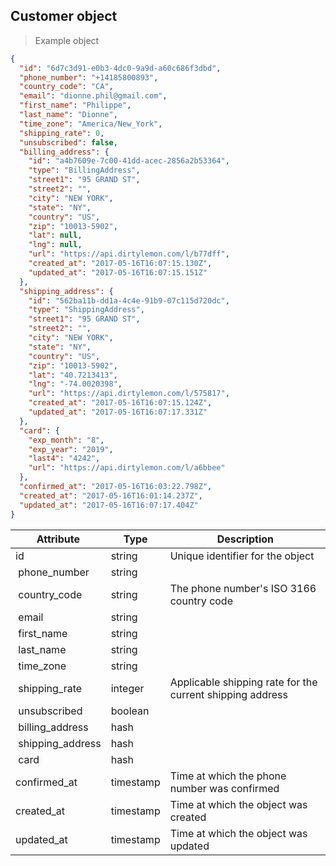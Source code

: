 ## Customer object

> Example object

```json
{
  "id": "6d7c3d91-e0b3-4dc0-9a9d-a60c686f3dbd",
  "phone_number": "+14185800893",
  "country_code": "CA",
  "email": "dionne.phil@gmail.com",
  "first_name": "Philippe",
  "last_name": "Dionne",
  "time_zone": "America/New_York",
  "shipping_rate": 0,
  "unsubscribed": false,
  "billing_address": {
    "id": "a4b7609e-7c00-41dd-acec-2856a2b53364",
    "type": "BillingAddress",
    "street1": "95 GRAND ST",
    "street2": "",
    "city": "NEW YORK",
    "state": "NY",
    "country": "US",
    "zip": "10013-5902",
    "lat": null,
    "lng": null,
    "url": "https://api.dirtylemon.com/l/b77dff",
    "created_at": "2017-05-16T16:07:15.130Z",
    "updated_at": "2017-05-16T16:07:15.151Z"
  },
  "shipping_address": {
    "id": "562ba11b-dd1a-4c4e-91b9-07c115d720dc",
    "type": "ShippingAddress",
    "street1": "95 GRAND ST",
    "street2": "",
    "city": "NEW YORK",
    "state": "NY",
    "country": "US",
    "zip": "10013-5902",
    "lat": "40.7213413",
    "lng": "-74.0020398",
    "url": "https://api.dirtylemon.com/l/575817",
    "created_at": "2017-05-16T16:07:15.124Z",
    "updated_at": "2017-05-16T16:07:17.331Z"
  },
  "card": {
    "exp_month": "8",
    "exp_year": "2019",
    "last4": "4242",
    "url": "https://api.dirtylemon.com/l/a6bbee"
  },
  "confirmed_at": "2017-05-16T16:03:22.798Z",
  "created_at": "2017-05-16T16:01:14.237Z",
  "updated_at": "2017-05-16T16:07:17.404Z"
}
```

| Attribute  | Type     | Description |
| ---------- | -------- | ------------|
| id                       | string   | Unique identifier for the object |
| phone_number             | string |  |
| country_code             | string | The phone number's ISO 3166 country code |
| email                    | string |  |
| first_name               | string |  |
| last_name                | string |  |
| time_zone                | string |  |
| shipping_rate            | integer | Applicable shipping rate for the current shipping address |
| unsubscribed             | boolean |  |
| billing_address          | hash |  |
| shipping_address         | hash |  |
| card                     | hash |  |
| confirmed_at             | timestamp | Time at which the phone number was confirmed |
| created_at               | timestamp | Time at which the object was created |
| updated_at               | timestamp | Time at which the object was updated |
